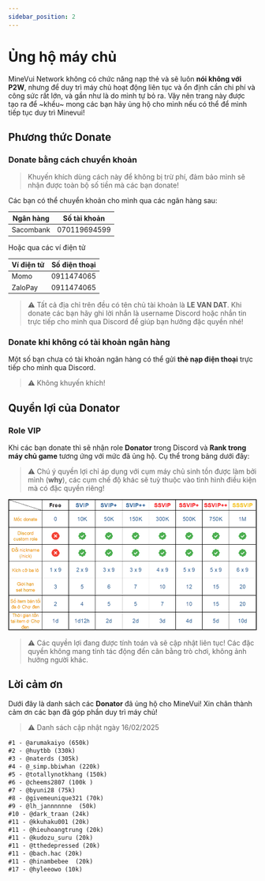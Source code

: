 ```yaml
---
sidebar_position: 2
---
```


# Ủng hộ máy chủ

MineVui Network không có chức năng nạp thẻ và sẽ luôn **nói không với P2W**, nhưng để duy trì máy chủ hoạt động liên tục và ổn định cần chi phí và công sức rất lớn, và gần như là do mình tự bỏ ra. Vậy nên trang này được tạo ra để ~khều~ mong các bạn hãy ủng hộ cho mình nếu có thể để mình tiếp tục duy trì Minevui!

## Phương thức Donate
### Donate bằng cách chuyển khoản

> Khuyến khích dùng cách này để không bị trừ phí, đảm bảo mình sẽ nhận được toàn bộ số tiền mà các bạn donate!

Các bạn có thể chuyển khoản cho mình qua các ngân hàng sau:

| **Ngân hàng** | **Số tài khoản** |
|---------------|------------------|
| Sacombank     | 070119694599     |

Hoặc qua các ví điện tử

| **Ví điện tử** | **Số điện thoại** |
|----------------|-------------------|
| Momo           | 0911474065        |
| ZaloPay        | 0911474065        |

> :warning: Tất cả địa chỉ trên đều có tên chủ tài khoản là **LE VAN DAT**. Khi donate các bạn hãy ghi lời nhắn là username Discord hoặc nhắn tin trực tiếp cho mình qua Discord để giúp bạn hưởng đặc quyền nhé!

### Donate khi không có tài khoản ngân hàng

Một số bạn chưa có tài khoản ngân hàng có thể gửi **thẻ nạp điện thoại** trực tiếp cho mình qua Discord.
> :warning: Không khuyến khích!

## Quyền lợi của Donator
### Role VIP

Khi các bạn donate thì sẽ nhận role **Donator** trong Discord và **Rank trong máy chủ game** tương ứng với mức đã ủng hộ. Cụ thể trong bảng dưới đây:

> :warning: Chú ý quyền lợi chỉ áp dụng với cụm máy chủ sinh tồn được làm bởi mình (**why**), các cụm chế độ khác sẽ tuỳ thuộc vào tình hình điều kiện mà có đặc quyền riêng!

![donate perk](image.png)

> :warning: Các quyền lợi đang được tính toán và sẽ cập nhật liên tục! Các đặc quyền không mang tính tác động đến cân bằng trò chơi, không ảnh hưởng người khác.

## Lời cảm ơn

Dưới đây là danh sách các **Donator** đã ủng hộ cho MineVui! Xin chân thành cảm ơn các bạn đã góp phần duy trì máy chủ!
> :warning: Danh sách cập nhật ngày 16/02/2025

```
#1 - @arumakaiyo (650k)
#2 - @huytbb (330k)
#3 - @naterds (305k)
#4 - @_simp.bbiwhan (220k)
#5 - @totallynotkhang (150k)
#6 - @cheems2807 (100k )
#7 - @byuni28 (75k)
#8 - @givemeunique321 (70k)
#9 - @lh_jannnnnne  (50k)
#10 - @dark_traan (24k)
#11 - @kkuhaku001 (20k)
#11 - @hieuhoangtrung (20k)
#11 - @kudozu_suru (20k)
#11 - @tthedepressed (20k)
#11 - @bach.hac (20k)
#11 - @hinambebee  (20k)
#17 - @hyleeowo (10k)
```